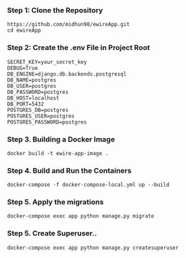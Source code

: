 ### Step 1: Clone the Repository
```
https://github.com/midhun98/ewireApp.git
cd ewireApp
```

### Step 2: Create the .env File in Project Root
```
SECRET_KEY=your_secret_key
DEBUG=True
DB_ENGINE=django.db.backends.postgresql
DB_NAME=postgres
DB_USER=postgres
DB_PASSWORD=postgres
DB_HOST=localhost
DB_PORT=5432
POSTGRES_DB=postgres
POSTGRES_USER=postgres
POSTGRES_PASSWORD=postgres
```

### Step 3. Building a Docker Image
```
docker build -t ewire-app-image .
```

### Step 4. Build and Run the Containers
```
docker-compose -f docker-compose-local.yml up --build
```
### Step 5. Apply the migrations
```
docker-compose exec app python manage.py migrate
```
### Step 5. Create Superuser..
```
docker-compose exec app python manage.py createsuperuser
```


